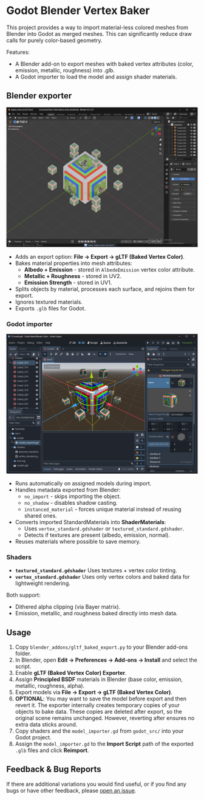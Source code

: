 # Godot Blender Vertex Baker

This project provides a way to import material-less colored meshes from Blender into Godot as merged meshes. This can significantly reduce draw calls for purely color-based geometry.

Features:

* A Blender add-on to export meshes with baked vertex attributes (color, emission, metallic, roughness) into .glb.
* A Godot importer to load the model and assign shader materials.

## Blender exporter

![](images/blender.png)

* Adds an export option: **File -> Export -> gLTF (Baked Vertex Color)**.
* Bakes material properties into mesh attributes:
  * **Albedo + Emission** - stored in `AlbedoEmission` vertex color attribute.
  * **Metallic + Roughness** - stored in UV2.
  * **Emission Strength** - stored in UV1.
* Splits objects by material, processes each surface, and rejoins them for export.
* Ignores textured materials.
* Exports `.glb` files for Godot.

### Godot importer

![](images/godot.png)

* Runs automatically on assigned models during import.
* Handles metadata exported from Blender:
  * `no_import` - skips importing the object.
  * `no_shadow` - disables shadow casting.
  * `instanced_material` - forces unique material instead of reusing shared ones.
* Converts imported StandardMaterials into **ShaderMaterials**:
  * Uses `vertex_standard.gdshader` or `textured_standard.gdshader`.
  * Detects if textures are present (albedo, emission, normal).
* Reuses materials where possible to save memory.

### Shaders

* **`textured_standard.gdshader`**
  Uses textures + vertex color tinting.
* **`vertex_standard.gdshader`**
  Uses only vertex colors and baked data for lightweight rendering.
  
Both support:
* Dithered alpha clipping (via Bayer matrix).
* Emission, metallic, and roughness baked directly into mesh data.

## Usage

1. Copy `blender_addons/gltf_baked_export.py` to your Blender add-ons folder.
2. In Blender, open **Edit -> Preferences -> Add-ons -> Install** and select the script.
3. Enable **gLTF (Baked Vertex Color) Exporter**.
4. Assign **Principled BSDF** materials in Blender (base color, emission, metallic, roughness, alpha).
5. Export models via **File -> Export -> gLTF (Baked Vertex Color)**.
6. **OPTIONAL**: You may want to save the model before export and then revert it. The exporter internally creates temporary copies of your objects to bake data. These copies are deleted after export, so the original scene remains unchanged. However, reverting after ensures no extra data sticks around.
7. Copy shaders and the `model_importer.gd` from `godot_src/` into your Godot project.
8. Assign the `model_importer.gd` to the **Import Script** path of the exported `.glb` files and click **Reimport**.

## Feedback & Bug Reports


If there are additional variations you would find useful, or if you find any bugs or have other feedback, please [open an issue](https://github.com/Donitzo/godot-blender-vertex-baker/issues).

